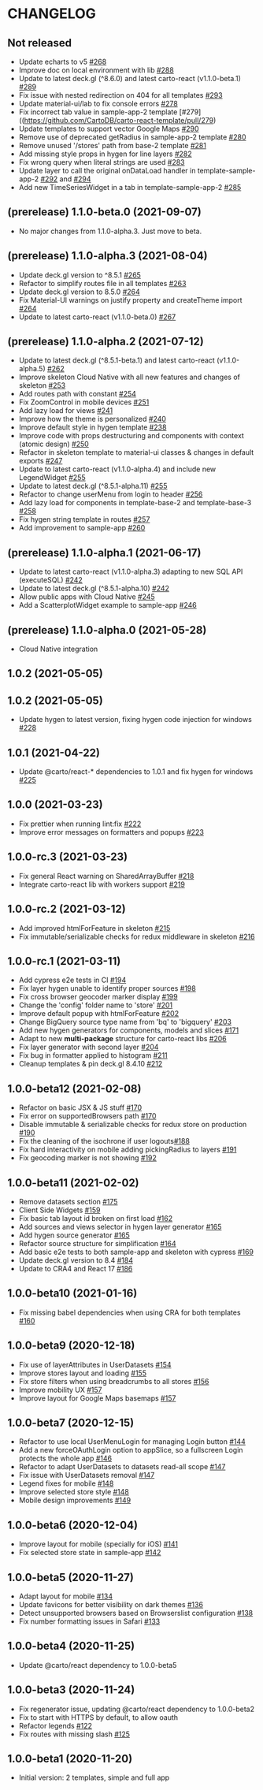 # CHANGELOG

## Not released

- Update echarts to v5 [#268](https://github.com/CartoDB/carto-react-template/pull/268)
- Improve doc on local environment with lib [#288](https://github.com/CartoDB/carto-react-template/pull/288)
- Update to latest deck.gl (^8.6.0) and latest carto-react (v1.1.0-beta.1) [#289](https://github.com/CartoDB/carto-react-template/pull/289)
- Fix issue with nested redirection on 404 for all templates [#293](https://github.com/CartoDB/carto-react-template/pull/293)
- Update material-ui/lab to fix console errors [#278](https://github.com/CartoDB/carto-react-template/pull/278)
- Fix incorrect tab value in sample-app-2 template [#279]((https://github.com/CartoDB/carto-react-template/pull/279)
- Update templates to support vector Google Maps [#290](https://github.com/CartoDB/carto-react-template/pull/290)
- Remove use of deprecated getRadius in sample-app-2 template [#280](https://github.com/CartoDB/carto-react-template/pull/280)
- Remove unused '/stores' path from base-2 template [#281](https://github.com/CartoDB/carto-react-template/pull/281)
- Add missing style props in hygen for line layers [#282](https://github.com/CartoDB/carto-react-template/pull/282)
- Fix wrong query when literal strings are used [#283](https://github.com/CartoDB/carto-react-template/pull/283)
- Update layer to call the original onDataLoad handler in template-sample-app-2 [#292](https://github.com/CartoDB/carto-react-template/pull/292) and [#294](https://github.com/CartoDB/carto-react-template/pull/294)
- Add new TimeSeriesWidget in a tab in template-sample-app-2 [#285](https://github.com/CartoDB/carto-react-template/pull/285)

## (prerelease) 1.1.0-beta.0 (2021-09-07)

- No major changes from 1.1.0-alpha.3. Just move to beta.

## (prerelease) 1.1.0-alpha.3 (2021-08-04)

- Update deck.gl version to ^8.5.1 [#265](https://github.com/CartoDB/carto-react-template/pull/265)
- Refactor to simplify routes file in all templates [#263](https://github.com/CartoDB/carto-react-template/pull/263)
- Update deck.gl version to 8.5.0 [#264](https://github.com/CartoDB/carto-react-template/pull/264)
- Fix Material-UI warnings on justify property and createTheme import [#264](https://github.com/CartoDB/carto-react-template/pull/264)
- Update to latest carto-react (v1.1.0-beta.0) [#267](https://github.com/CartoDB/carto-react-template/pull/267)

## (prerelease) 1.1.0-alpha.2 (2021-07-12)

- Update to latest deck.gl (^8.5.1-beta.1) and latest carto-react (v1.1.0-alpha.5) [#262](https://github.com/CartoDB/carto-react-template/pull/262)
- Improve skeleton Cloud Native with all new features and changes of skeleton [#253](https://github.com/CartoDB/carto-react-template/pull/253)
- Add routes path with constant [#254](https://github.com/CartoDB/carto-react-template/pull/254)
- Fix ZoomControl in mobile devices [#251](https://github.com/CartoDB/carto-react-template/pull/251)
- Add lazy load for views [#241](https://github.com/CartoDB/carto-react-template/pull/241)
- Improve how the theme is personalized [#240](https://github.com/CartoDB/carto-react-template/pull/240)
- Improve default style in hygen template [#238](https://github.com/CartoDB/carto-react-template/pull/238)
- Improve code with props destructuring and components with context (atomic design) [#250](https://github.com/CartoDB/carto-react-template/pull/250)
- Refactor in skeleton template to material-ui classes & changes in default exports [#247](https://github.com/CartoDB/carto-react-template/pull/247)
- Update to latest carto-react (v1.1.0-alpha.4) and include new LegendWidget [#255](https://github.com/CartoDB/carto-react-template/pull/255)
- Update to latest deck.gl (^8.5.1-alpha.11) [#255](https://github.com/CartoDB/carto-react-template/pull/255)
- Refactor to change userMenu from login to header [#256](https://github.com/CartoDB/carto-react-template/pull/256)
- Add lazy load for components in template-base-2 and template-base-3 [#258](https://github.com/CartoDB/carto-react-template/pull/258)
- Fix hygen string template in routes [#257](https://github.com/CartoDB/carto-react-template/pull/257)
- Add improvement to sample-app [#260](https://github.com/CartoDB/carto-react-template/pull/260)

## (prerelease) 1.1.0-alpha.1 (2021-06-17)

- Update to latest carto-react (v1.1.0-alpha.3) adapting to new SQL API (executeSQL) [#242](https://github.com/CartoDB/carto-react-template/pull/242)
- Update to latest deck.gl (^8.5.1-alpha.10) [#242](https://github.com/CartoDB/carto-react-template/pull/242)
- Allow public apps with Cloud Native [#245](https://github.com/CartoDB/carto-react-template/pull/245)
- Add a ScatterplotWidget example to sample-app [#246](https://github.com/CartoDB/carto-react-template/pull/246)

## (prerelease) 1.1.0-alpha.0 (2021-05-28)

- Cloud Native integration

## 1.0.2 (2021-05-05)

## 1.0.2 (2021-05-05)

- Update hygen to latest version, fixing hygen code injection for windows [#228](https://github.com/CartoDB/carto-react-template/pull/228)

## 1.0.1 (2021-04-22)

- Update @carto/react-\* dependencies to 1.0.1 and fix hygen for windows [#225](https://github.com/CartoDB/carto-react-template/pull/225)

## 1.0.0 (2021-03-23)

- Fix prettier when running lint:fix [#222](https://github.com/CartoDB/carto-react-template/pull/222)
- Improve error messages on formatters and popups [#223](https://github.com/CartoDB/carto-react-template/pull/223)

## 1.0.0-rc.3 (2021-03-23)

- Fix general React warning on SharedArrayBuffer [#218](https://github.com/CartoDB/carto-react-template/pull/218)
- Integrate carto-react lib with workers support [#219](https://github.com/CartoDB/carto-react-template/pull/219)

## 1.0.0-rc.2 (2021-03-12)

- Add improved htmlForFeature in skeleton [#215](https://github.com/CartoDB/carto-react-template/pull/215)
- Fix immutable/serializable checks for redux middleware in skeleton [#216](https://github.com/CartoDB/carto-react-template/pull/216)

## 1.0.0-rc.1 (2021-03-11)

- Add cypress e2e tests in CI [#194](https://github.com/CartoDB/carto-react-template/pull/194)
- Fix layer hygen unable to identify proper sources [#198](https://github.com/CartoDB/carto-react-template/pull/198)
- Fix cross browser geocoder marker display [#199](https://github.com/CartoDB/carto-react-template/pull/199)
- Change the 'config' folder name to 'store' [#201](https://github.com/CartoDB/carto-react-template/pull/201)
- Improve default popup with htmlForFeature [#202](https://github.com/CartoDB/carto-react-template/pull/202)
- Change BigQuery source type name from 'bq' to 'bigquery' [#203](https://github.com/CartoDB/carto-react-template/pull/203)
- Add new hygen generators for components, models and slices [#171](https://github.com/CartoDB/carto-react-template/pull/171)
- Adapt to new **multi-package** structure for carto-react libs [#206](https://github.com/CartoDB/carto-react-template/pull/206)
- Fix layer generator with second layer [#204](https://github.com/CartoDB/carto-react-template/pull/204)
- Fix bug in formatter applied to histogram [#211](https://github.com/CartoDB/carto-react-template/pull/211)
- Cleanup templates & pin deck.gl 8.4.10 [#212](https://github.com/CartoDB/carto-react-template/pull/212)

## 1.0.0-beta12 (2021-02-08)

- Refactor on basic JSX & JS stuff [#170](https://github.com/CartoDB/carto-react-template/pull/170)
- Fix error on supportedBrowsers path [#170](https://github.com/CartoDB/carto-react-template/pull/170)
- Disable immutable & serializable checks for redux store on production [#190](https://github.com/CartoDB/carto-react-template/pull/190)
- Fix the cleaning of the isochrone if user logouts[#188](https://github.com/CartoDB/carto-react-template/pull/188)
- Fix hard interactivity on mobile adding pickingRadius to layers [#191](https://github.com/CartoDB/carto-react-template/pull/191)
- Fix geocoding marker is not showing [#192](https://github.com/CartoDB/carto-react-template/pull/192)

## 1.0.0-beta11 (2021-02-02)

- Remove datasets section [#175](https://github.com/CartoDB/carto-react-template/pull/175)
- Client Side Widgets [#159](https://github.com/CartoDB/carto-react-template/pull/159)
- Fix basic tab layout id broken on first load [#162](https://github.com/CartoDB/carto-react-template/issues/162)
- Add sources and views selector in hygen layer generator [#165](https://github.com/CartoDB/carto-react-template/pull/165)
- Add hygen source generator [#165](https://github.com/CartoDB/carto-react-template/pull/165)
- Refactor source structure for simplification [#164](https://github.com/CartoDB/carto-react-template/issues/164)
- Add basic e2e tests to both sample-app and skeleton with cypress [#169](https://github.com/CartoDB/carto-react-template/pull/169)
- Update deck.gl version to 8.4 [#184](https://github.com/CartoDB/carto-react-template/pull/184)
- Update to CRA4 and React 17 [#186](https://github.com/CartoDB/carto-react-template/pull/186)

## 1.0.0-beta10 (2021-01-16)

- Fix missing babel dependencies when using CRA for both templates [#160](https://github.com/CartoDB/carto-react-template/issues/160)

## 1.0.0-beta9 (2020-12-18)

- Fix use of layerAttributes in UserDatasets [#154](https://github.com/CartoDB/carto-react-template/pull/154)
- Improve stores layout and loading [#155](https://github.com/CartoDB/carto-react-template/pull/155)
- Fix store filters when using breadcrumbs to all stores [#156](https://github.com/CartoDB/carto-react-template/pull/156)
- Improve mobility UX [#157](https://github.com/CartoDB/carto-react-template/pull/157)
- Improve layout for Google Maps basemaps [#157](https://github.com/CartoDB/carto-react-template/pull/157)

## 1.0.0-beta7 (2020-12-15)

- Refactor to use local UserMenuLogin for managing Login button [#144](https://github.com/CartoDB/carto-react-template/pull/144)
- Add a new forceOAuthLogin option to appSlice, so a fullscreen Login protects the whole app [#146](https://github.com/CartoDB/carto-react-template/pull/146)
- Refactor to adapt UserDatasets to datasets read-all scope [#147](https://github.com/CartoDB/carto-react-template/pull/147)
- Fix issue with UserDatasets removal [#147](https://github.com/CartoDB/carto-react-template/pull/147)
- Legend fixes for mobile [#148](https://github.com/CartoDB/carto-react-template/pull/148)
- Improve selected store style [#148](https://github.com/CartoDB/carto-react-template/pull/148)
- Mobile design improvements [#149](https://github.com/CartoDB/carto-react-template/pull/149)

## 1.0.0-beta6 (2020-12-04)

- Improve layout for mobile (specially for iOS) [#141](https://github.com/CartoDB/carto-react-template/pull/141)
- Fix selected store state in sample-app [#142](https://github.com/CartoDB/carto-react-template/pull/142)

## 1.0.0-beta5 (2020-11-27)

- Adapt layout for mobile [#134](https://github.com/CartoDB/carto-react-template/pull/134)
- Update favicons for better visibility on dark themes [#136](https://github.com/CartoDB/carto-react-template/pull/136)
- Detect unsupported browsers based on Browserslist configuration [#138](https://github.com/CartoDB/carto-react-template/pull/138)
- Fix number formatting issues in Safari [#133](https://github.com/CartoDB/carto-react-template/pull/133/)

## 1.0.0-beta4 (2020-11-25)

- Update @carto/react dependency to 1.0.0-beta5

## 1.0.0-beta3 (2020-11-24)

- Fix regenerator issue, updating @carto/react dependency to 1.0.0-beta2
- Fix to start with HTTPS by default, to allow oauth
- Refactor legends [#122](https://github.com/CartoDB/carto-react-template/pull/122)
- Fix routes with missing slash [#125](https://github.com/CartoDB/carto-react-template/pull/125)

## 1.0.0-beta1 (2020-11-20)

- Initial version: 2 templates, simple and full app
